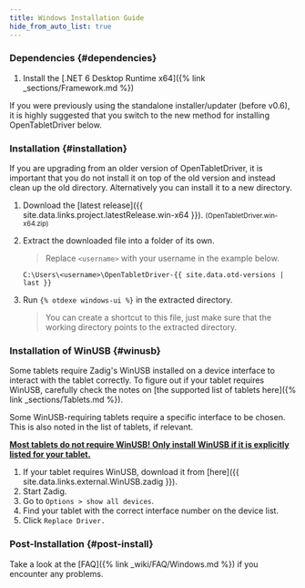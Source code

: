 ```yaml
---
title: Windows Installation Guide
hide_from_auto_list: true
---
```


### Dependencies {#dependencies}

1. Install the [.NET 6 Desktop Runtime x64]({% link _sections/Framework.md %})

If you were previously using the standalone installer/updater (before v0.6), it is highly suggested that you switch
to the new method for installing OpenTabletDriver below.

### Installation {#installation}

If you are upgrading from an older version of OpenTabletDriver, it is important that you do not
install it on top of the old version and instead clean up the old directory.
Alternatively you can install it to a new directory.

1. Download the [latest release]({{ site.data.links.project.latestRelease.win-x64 }}). <small class="text-muted">(OpenTabletDriver.win-x64.zip)</small>
2. Extract the downloaded file into a folder of its own.

    > Replace `<username>` with your username in the example below.

    `C:\Users\<username>\OpenTabletDriver-{{ site.data.otd-versions | last }}`

3. Run `{% otdexe windows-ui %}` in the extracted directory.

    > You can create a shortcut to this file, just make sure that the working directory points
      to the extracted directory.

### Installation of WinUSB {#winusb}

Some tablets require Zadig's WinUSB installed on a device interface to interact with the tablet correctly. To figure out if your
tablet requires WinUSB, carefully check the notes on [the supported list of tablets here]({% link _sections/Tablets.md %}).

Some WinUSB-requiring tablets require a specific interface to be chosen.
This is also noted in the list of tablets, if relevant.

**<u>Most tablets do not require WinUSB!
Only install WinUSB if it is explicitly listed for your tablet.</u>**

1. If your tablet requires WinUSB, download it
   from [here]({{ site.data.links.external.WinUSB.zadig }}).
2. Start Zadig.
3. Go to `Options > show all devices`.
4. Find your tablet with the correct interface number on the device list.
5. Click `Replace Driver.`

### Post-Installation {#post-install}

Take a look at the [FAQ]({% link _wiki/FAQ/Windows.md %}) if you encounter any problems.
